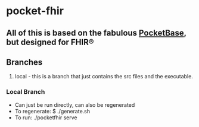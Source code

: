 # pocket-fhir

## All of this is based on the fabulous [PocketBase](https://pocketbase.io/), but designed for FHIR®

## Branches
1. local - this is a branch that just contains the src files and the executable.


### Local Branch
- Can just be run directly, can also be regenerated
- To regenerate: $ ./generate.sh
- To run: ./pocketfhir serve